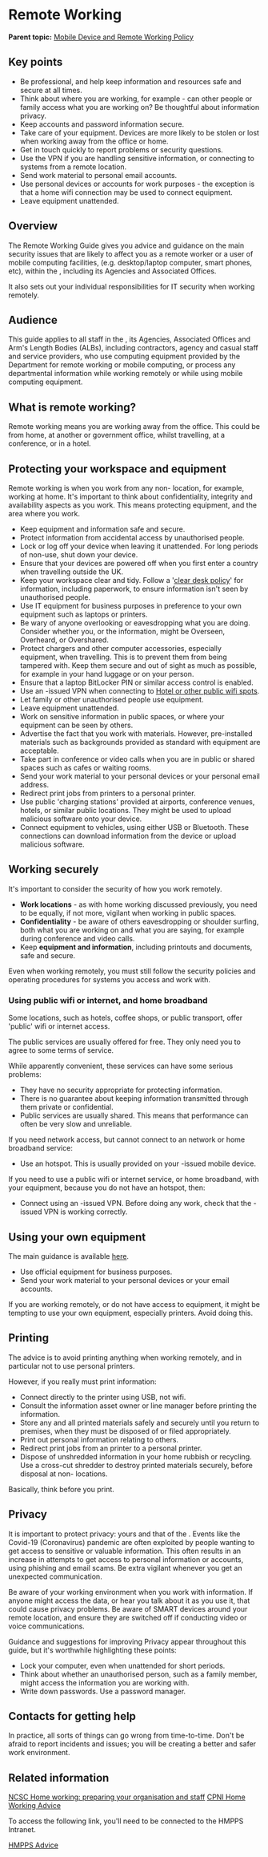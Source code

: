 # Remote Working

**Parent topic:** [Mobile Device and Remote Working Policy](mobile-device-and-remote-working-policy.md)

## Key points

-   Be professional, and help keep information and resources safe and secure at all times.
-   Think about where you are working, for example - can other people or family access what you are working on? Be thoughtful about information privacy.
-   Keep accounts and password information secure.
-   Take care of your equipment. Devices are more likely to be stolen or lost when working away from the office or home.
-   Get in touch quickly to report problems or security questions.
-   Use the VPN if you are handling sensitive information, or connecting to systems from a remote location.
-   Send work material to personal email accounts.
-   Use personal devices or accounts for work purposes - the exception is that a home wifi connection may be used to connect equipment.
-   Leave equipment unattended.

## Overview

The Remote Working Guide gives you advice and guidance on the main security issues that are likely to affect you as a remote worker or a user of mobile computing facilities, \(e.g. desktop/laptop computer, smart phones, etc\), within the , including its Agencies and Associated Offices.

It also sets out your individual responsibilities for IT security when working remotely.

## Audience

This guide applies to all staff in the , its Agencies, Associated Offices and Arm's Length Bodies \(ALBs\), including contractors, agency and casual staff and service providers, who use computing equipment provided by the Department for remote working or mobile computing, or process any departmental information while working remotely or while using mobile computing equipment.

## What is remote working?

Remote working means you are working away from the office. This could be from home, at another or government office, whilst travelling, at a conference, or in a hotel.

## Protecting your workspace and equipment

Remote working is when you work from any non- location, for example, working at home. It's important to think about confidentiality, integrity and availability aspects as you work. This means protecting equipment, and the area where you work.

-   Keep equipment and information safe and secure.
-   Protect information from accidental access by unauthorised people.
-   Lock or log off your device when leaving it unattended. For long periods of non-use, shut down your device.
-   Ensure that your devices are powered off when you first enter a country when travelling outside the UK.
-   Keep your workspace clear and tidy. Follow a '[clear desk policy](clear-screen-and-desk.md)' for information, including paperwork, to ensure information isn't seen by unauthorised people.
-   Use IT equipment for business purposes in preference to your own equipment such as laptops or printers.
-   Be wary of anyone overlooking or eavesdropping what you are doing. Consider whether you, or the information, might be Overseen, Overheard, or Overshared.
-   Protect chargers and other computer accessories, especially equipment, when travelling. This is to prevent them from being tampered with. Keep them secure and out of sight as much as possible, for example in your hand luggage or on your person.
-   Ensure that a laptop BitLocker PIN or similar access control is enabled.
-   Use an -issued VPN when connecting to [Hotel or other public wifi spots](#using-public-wifi-or-internet-and-home-broadband).
-   Let family or other unauthorised people use equipment.
-   Leave equipment unattended.
-   Work on sensitive information in public spaces, or where your equipment can be seen by others.
-   Advertise the fact that you work with materials. However, pre-installed materials such as backgrounds provided as standard with equipment are acceptable.
-   Take part in conference or video calls when you are in public or shared spaces such as cafes or waiting rooms.
-   Send your work material to your personal devices or your personal email address.
-   Redirect print jobs from printers to a personal printer.
-   Use public 'charging stations' provided at airports, conference venues, hotels, or similar public locations. They might be used to upload malicious software onto your device.
-   Connect equipment to vehicles, using either USB or Bluetooth. These connections can download information from the device or upload malicious software.

## Working securely

It's important to consider the security of how you work remotely.

-   **Work locations** - as with home working discussed previously, you need to be equally, if not more, vigilant when working in public spaces.
-   **Confidentiality** - be aware of others eavesdropping or shoulder surfing, both what you are working on and what you are saying, for example during conference and video calls.
-   Keep **equipment and information**, including printouts and documents, safe and secure.

Even when working remotely, you must still follow the security policies and operating procedures for systems you access and work with.

### Using public wifi or internet, and home broadband

Some locations, such as hotels, coffee shops, or public transport, offer 'public' wifi or internet access.

The public services are usually offered for free. They only need you to agree to some terms of service.

While apparently convenient, these services can have some serious problems:

-   They have no security appropriate for protecting information.
-   There is no guarantee about keeping information transmitted through them private or confidential.
-   Public services are usually shared. This means that performance can often be very slow and unreliable.

If you need network access, but cannot connect to an network or home broadband service:

-   Use an hotspot. This is usually provided on your -issued mobile device.

If you need to use a public wifi or internet service, or home broadband, with your equipment, because you do not have an hotspot, then:

-   Connect using an -issued VPN. Before doing any work, check that the -issued VPN is working correctly.

## Using your own equipment

The main guidance is available [here](personal-devices.md).

-   Use official equipment for business purposes.
-   Send your work material to your personal devices or your email accounts.

If you are working remotely, or do not have access to equipment, it might be tempting to use your own equipment, especially printers. Avoid doing this.

## Printing

The advice is to avoid printing anything when working remotely, and in particular not to use personal printers.

However, if you really must print information:

-   Connect directly to the printer using USB, not wifi.
-   Consult the information asset owner or line manager before printing the information.
-   Store any and all printed materials safely and securely until you return to premises, when they must be disposed of or filed appropriately.
-   Print out personal information relating to others.
-   Redirect print jobs from an printer to a personal printer.
-   Dispose of unshredded information in your home rubbish or recycling. Use a cross-cut shredder to destroy printed materials securely, before disposal at non- locations.

Basically, think before you print.

## Privacy

It is important to protect privacy: yours and that of the . Events like the Covid-19 \(Coronavirus\) pandemic are often exploited by people wanting to get access to sensitive or valuable information. This often results in an increase in attempts to get access to personal information or accounts, using phishing and email scams. Be extra vigilant whenever you get an unexpected communication.

Be aware of your working environment when you work with information. If anyone might access the data, or hear you talk about it as you use it, that could cause privacy problems. Be aware of SMART devices around your remote location, and ensure they are switched off if conducting video or voice communications.

Guidance and suggestions for improving Privacy appear throughout this guide, but it's worthwhile highlighting these points:

-   Lock your computer, even when unattended for short periods.
-   Think about whether an unauthorised person, such as a family member, might access the information you are working with.
-   Write down passwords. Use a password manager.

## Contacts for getting help

In practice, all sorts of things can go wrong from time-to-time. Don't be afraid to report incidents and issues; you will be creating a better and safer work environment.

## Related information

[NCSC Home working: preparing your organisation and staff](https://www.ncsc.gov.uk/guidance/home-working) [CPNI Home Working Advice](https://www.cpni.gov.uk/advice-home-working-0)

To access the following link, you'll need to be connected to the HMPPS Intranet.

[HMPPS Advice](https://intranet.noms.gsi.gov.uk/support/information-policy-and-assurance/information-assurance)

